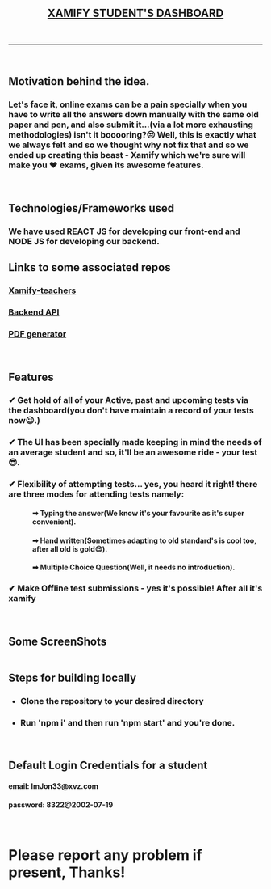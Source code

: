 <h2 align="center"><b><a href="https://xamify.vercel.app//">XAMIFY STUDENT'S DASHBOARD</a></b></h2>

<br>
<hr>
<br>

<h2>Motivation behind the idea.</h2>
<h3>Let's face it, online exams can be a pain specially when you have to write all the answers down manually with the same old paper and pen, and also submit it...(via a lot more exhausting methodologies) isn't it booooring?😒 Well, this is exactly what we always felt and so we thought why not fix that and so we ended up creating this beast - Xamify which we're sure will make you ❤ exams, given its awesome features.</h3>
<br/>
<h2>

<h2>Technologies/Frameworks used</h2>
<h3>We have used REACT JS for developing our front-end and NODE JS for developing our backend.</h3>

  <h2>Links to some associated repos</h2>
  <h3><a href="https://github.com/homeboy445/xamify-teacher">Xamify-teachers</a></h3>
    <h3><a href="https://xamify.herokuapp.com/api">Backend API</a></h3>
    <h3><a href="https://github.com/ujjawal-shrivastava/xamify-pdf-generator">PDF generator</a></h3>
<br/>

<h2>Features</h2>
<h3>✔ Get hold of all of your Active, past and upcoming tests via the dashboard(you don't have maintain a record of your tests now😉.)</h3>
<h3>✔ The UI has been specially made keeping in mind the needs of an average student and so, it'll be an awesome ride - your test😎.</h3>
<h3>✔ Flexibility of attempting tests... yes, you heard it right! there are three modes for attending tests namely:</h3>
<ul>
<ol><h4>➡ Typing the answer(We know it's your favourite as it's super convenient).</ol></h4>
<ol><h4>➡ Hand written(Sometimes adapting to old standard's is cool too, after all old is gold😎).</ol></h4>
<ol><h4>➡ Multiple Choice Question(Well, it needs no introduction).</ol></h4>
</ul>
<h3>✔ Make Offline test submissions - yes it's possible! After all it's xamify</h3>
<br/>
<h2>Some ScreenShots</h2>
<img src="https://user-images.githubusercontent.com/61937872/134605921-e84e0257-7576-4ef8-b074-7f34f0bcdb4b.png" alt=""/>
  <br />
<img src="https://user-images.githubusercontent.com/61937872/134606160-a28fcb21-d9ca-451e-b26e-946a4247a755.png" alt=""/>
  <br />
<img src="https://user-images.githubusercontent.com/61937872/134606190-7a667609-96fb-44d5-81a8-e91772774715.png" alt=""/>
  <br />
<img src="https://user-images.githubusercontent.com/61937872/134606243-6804ebb4-614d-44a0-aceb-2bd0efce299c.png" alt=""/>
<br/> 
<h2>Steps for building locally</h2>
<ul>
  <li><h3>Clone the repository to your desired directory</h3></li>
  <li><h3>Run 'npm i' and then run 'npm start' and you're done.</h3></li>
</ul>
  </br>
  <h2>Default Login Credentials for a student</h2>
  <h4>email: ImJon33@xvz.com</h4>
  <h4>password: 8322@2002-07-19</h3><br/>
  
<h1>Please report any problem if present, Thanks!</h1>

